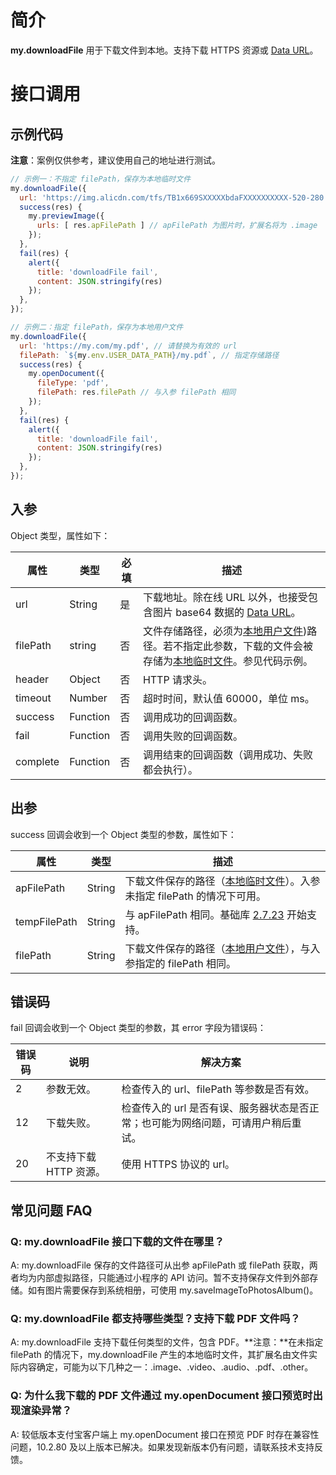 # 简介

**my.downloadFile** 用于下载文件到本地。支持下载 HTTPS 资源或 [Data URL](https://developer.mozilla.org/en-US/docs/Web/HTTP/Basics_of_HTTP/Data_URLs)。

# 接口调用

## 示例代码

**注意**：案例仅供参考，建议使用自己的地址进行测试。

```javascript
// 示例一：不指定 filePath，保存为本地临时文件
my.downloadFile({
  url: 'https://img.alicdn.com/tfs/TB1x669SXXXXXbdaFXXXXXXXXXX-520-280.jpg',
  success(res) {
    my.previewImage({
      urls: [ res.apFilePath ] // apFilePath 为图片时，扩展名将为 .image
    });
  },
  fail(res) {
    alert({
      title: 'downloadFile fail',
      content: JSON.stringify(res)
    });
  },
});

// 示例二：指定 filePath，保存为本地用户文件
my.downloadFile({
  url: 'https://my.com/my.pdf', // 请替换为有效的 url
  filePath: `${my.env.USER_DATA_PATH}/my.pdf`, // 指定存储路径
  success(res) {
    my.openDocument({
      fileType: 'pdf',
      filePath: res.filePath // 与入参 filePath 相同
    });
  },
  fail(res) {
    alert({
      title: 'downloadFile fail',
      content: JSON.stringify(res)
    });
  },
});
```

## 入参

Object 类型，属性如下：

| **属性** | **类型** | **必填** | **描述** |
| --- | --- | --- | --- |
| url | String | 是 | 下载地址。除在线 URL 以外，也接受包含图片 base64 数据的 [Data URL](https://developer.mozilla.org/en-US/docs/Web/HTTP/Basics_of_HTTP/Data_URLs)。 |
| filePath | string | 否 | 文件存储路径，必须为[本地用户文件](https://opendocs.alipay.com/mini/03dt4s#%E6%9C%AC%E5%9C%B0%E7%94%A8%E6%88%B7%E6%96%87%E4%BB%B6))路径。若不指定此参数，下载的文件会被存储为[本地临时文件](https://opendocs.alipay.com/mini/03dt4s#%E6%9C%AC%E5%9C%B0%E4%B8%B4%E6%97%B6%E6%96%87%E4%BB%B6)。参见代码示例。 |
| header | Object | 否 | HTTP 请求头。 |
| timeout | Number | 否 | 超时时间，默认值 60000，单位 ms。 |
| success | Function | 否 | 调用成功的回调函数。 |
| fail | Function | 否 | 调用失败的回调函数。 |
| complete | Function | 否 | 调用结束的回调函数（调用成功、失败都会执行）。 |

## 出参

success 回调会收到一个 Object 类型的参数，属性如下：

| **属性** | **类型** | **描述** |
| --- | --- | --- |
| apFilePath | String | 下载文件保存的路径（[本地临时文件](https://opendocs.alipay.com/mini/03dt4s#%E6%9C%AC%E5%9C%B0%E4%B8%B4%E6%97%B6%E6%96%87%E4%BB%B6)）。入参未指定 filePath 的情况下可用。 |
| tempFilePath | String | 与 apFilePath 相同。基础库 [2.7.23](https://opendocs.alipay.com/mini/ide/framework-changelog-v2) 开始支持。 |
| filePath | String | 下载文件保存的路径（[本地用户文件](https://opendocs.alipay.com/mini/03dt4s#%E6%9C%AC%E5%9C%B0%E7%94%A8%E6%88%B7%E6%96%87%E4%BB%B6)），与入参指定的 filePath 相同。|


## 错误码

fail 回调会收到一个 Object 类型的参数，其 error 字段为错误码：

| **错误码** | **说明** | **解决方案** |
| --- | --- | --- |
| 2 | 参数无效。 | 检查传入的 url、filePath 等参数是否有效。 |
| 12 | 下载失败。 | 检查传入的 url 是否有误、服务器状态是否正常；也可能为网络问题，可请用户稍后重试。 |
| 20 | 不支持下载 HTTP 资源。 | 使用 HTTPS 协议的 url。 |


## 常见问题 FAQ

### Q: my.downloadFile 接口下载的文件在哪里？

A: my.downloadFile 保存的文件路径可从出参 apFilePath 或 filePath 获取，两者均为内部虚拟路径，只能通过小程序的 API 访问。暂不支持保存文件到外部存储。如有图片需要保存到系统相册，可使用 my.saveImageToPhotosAlbum()。

### Q: my.downloadFile 都支持哪些类型？支持下载 PDF 文件吗？

A: my.downloadFile 支持下载任何类型的文件，包含 PDF。**注意：**在未指定 filePath 的情况下，my.downloadFile 产生的本地临时文件，其扩展名由文件实际内容确定，可能为以下几种之一：.image、.video、.audio、.pdf、.other。

### Q: 为什么我下载的 PDF 文件通过 my.openDocument 接口预览时出现渲染异常？

A: 较低版本支付宝客户端上 my.openDocument 接口在预览 PDF 时存在兼容性问题，10.2.80 及以上版本已解决。如果发现新版本仍有问题，请联系技术支持反馈。
